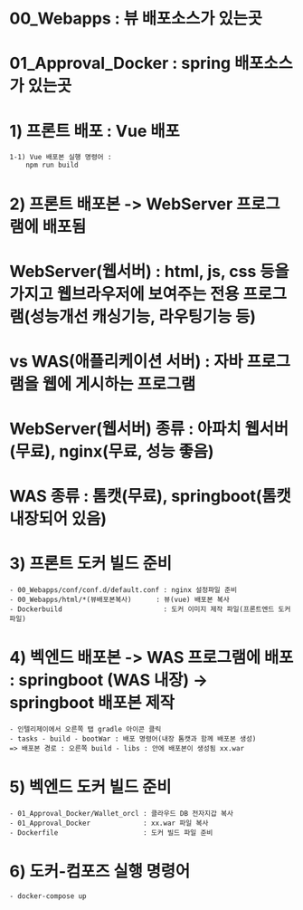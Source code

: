 # 00_Webapps : 뷰 배포소스가 있는곳
# 01_Approval_Docker : spring 배포소스가 있는곳

# 1) 프론트 배포 : Vue 배포
    1-1) Vue 배포본 실행 명령어 : 
        npm run build
# 2) 프론트 배포본 -> WebServer 프로그램에 배포됨
#   WebServer(웹서버) : html, js, css 등을 가지고 웹브라우저에 보여주는 전용 프로그램(성능개선 캐싱기능, 라우팅기능 등)
#  vs WAS(애플리케이션 서버) : 자바 프로그램을 웹에 게시하는 프로그램
#   WebServer(웹서버) 종류 : 아파치 웹서버(무료), nginx(무료, 성능 좋음)
#   WAS               종류 : 톰캣(무료), springboot(톰캣 내장되어 있음)

# 3) 프론트 도커 빌드 준비
    - 00_Webapps/conf/conf.d/default.conf : nginx 설정파일 준비
    - 00_Webapps/html/*(뷰배포본복사)      : 뷰(vue) 배포본 복사
    - Dockerbuild                         : 도커 이미지 제작 파일(프론트엔드 도커파일)

# 4) 벡엔드 배포본 -> WAS 프로그램에 배포 : springboot (WAS 내장) -> springboot 배포본 제작
    - 인텔리제이에서 오른쪽 탭 gradle 아이콘 클릭
    - tasks - build - bootWar : 배포 명령어(내장 톰캣과 함께 배포본 생성)
    => 배포본 경로 : 오른쪽 build - libs : 안에 배포본이 생성됨 xx.war

# 5) 벡엔드 도커 빌드 준비
    - 01_Approval_Docker/Wallet_orcl : 클라우드 DB 전자지갑 복사
    - 01_Approval_Docker             : xx.war 파일 복사
    - Dockerfile                     : 도커 빌드 파일 준비 
# 6) 도커-컴포즈 실행 명령어
    - docker-compose up